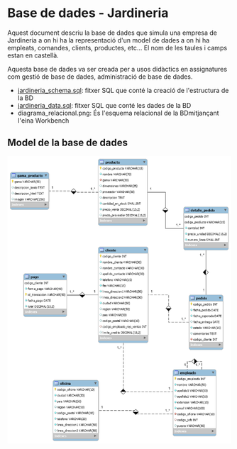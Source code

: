 # Base de dades - Jardineria

Aquest document descriu la base de dades que simula una empresa de Jardineria a on hi ha la representació d'un model de dades a on hi ha empleats, comandes, clients, productes, etc... El nom de les taules i camps estan en castellà.

Aquesta base de dades va ser creada per a usos didàctics en assignatures com gestió de base de dades, administració de base de dades.


* [jardineria_schema.sql](jardineria_schema.sql): fitxer SQL que conté la creació de l'estructura de la BD
* [jardineria_data.sql](jardineria_data.sql): fitxer SQL que conté les dades de la BD
* diagrama_relacional.png: És l'esquema relacional de la BDmitjançant l'eina Workbench

## Model de la base de dades

![Model de la base de dades](diagrama_relacional.png)


